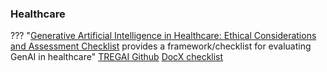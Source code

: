 
### Healthcare 
??? "[Generative Artificial Intelligence in Healthcare: Ethical Considerations and Assessment Checklist](https://arxiv.org/pdf/2311.02107.pdf) provides a framework/checklist for evaluating GenAI in healthcare"
    [TREGAI Github](https://github.com/nliulab/GenAI-Ethical-Checklist)
    [DocX checklist](https://drive.google.com/file/d/1ro_-GqITKHfNpHYTegUQdE-xm5t0Rvm6/view)
